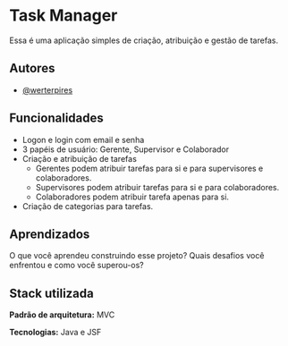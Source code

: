 
# Task Manager

Essa é uma aplicação simples de criação, atribuição e gestão de tarefas.




## Autores

- [@werterpires](https://www.github.com/werterpires)


## Funcionalidades

- Logon e login com email e senha
- 3 papéis de usuário: Gerente, Supervisor e Colaborador
- Criação e atribuição de tarefas
    - Gerentes podem atribuir tarefas para si e para supervisores e colaboradores. 
    - Supervisores podem atribuir tarefas para si e para colaboradores.
    - Colaboradores podem atribuir tarefa apenas para si.
- Criação de categorias para tarefas.


## Aprendizados

O que você aprendeu construindo esse projeto? Quais desafios você enfrentou e como você superou-os?


## Stack utilizada

**Padrão de arquitetura:** MVC

**Tecnologias:** Java e JSF 

